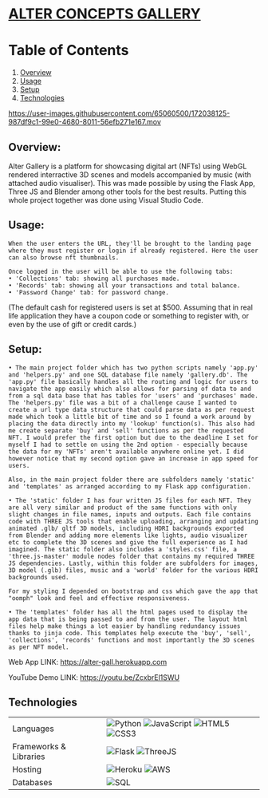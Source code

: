 <p align="center">
  <a href="https://alter-gall.herokuapp.com/">
    <h1>ALTER CONCEPTS GALLERY</h1>
  </a>
</p>

# Table of Contents
1. [Overview](##overview)
2. [Usage](##usage)
3. [Setup](##setup)
4. [Technologies](##technology)


https://user-images.githubusercontent.com/65060500/172038125-987df9c1-99e0-4680-8011-56efb271e167.mov


## Overview: 
Alter Gallery is a platform for showcasing digital art (NFTs) using WebGL rendered interractive 3D scenes and models accompanied by music (with attached audio visualiser). This was made possible by using the Flask App, Three JS and Blender among other tools for the best results. Putting this whole project together was done using Visual Studio Code.

## Usage:
    When the user enters the URL, they'll be brought to the landing page where they must register or login if already registered. Here the user can also browse nft thumbnails.

    Once logged in the user will be able to use the following tabs:
    • 'Collections' tab: showing all purchases made.
    • 'Records' tab: showing all your transactions and total balance.
    • 'Password Change' tab: for password change.

(The default cash for registered users is set at $500. Assuming that in real life application they have a coupon code or something to register with, or even by the use of gift or credit cards.)

## Setup:

    • The main project folder which has two python scripts namely 'app.py' and 'helpers.py' and one SQL database file namely 'gallery.db'. The 'app.py' file basically handles all the routing and logic for users to navigate the app easily which also allows for parsing of data to and from a sql data base that has tables for 'users' and 'purchases' made. The 'helpers.py' file was a bit of a challenge cause I wanted to create a url type data structure that could parse data as per request made which took a little bit of time and so I found a work around by placing the data directly into my 'lookup' function(s). This also had me create separate 'buy' and 'sell' functions as per the requested NFT. I would prefer the first option but due to the deadline I set for myself I had to settle on using the 2nd option - especially because the data for my 'NFTs' aren't available anywhere online yet. I did however notice that my second option gave an increase in app speed for users.
    
    Also, in the main project folder there are subfolders namely 'static' and 'templates' as arranged according to my Flask app configuration.    

    • The 'static' folder I has four written JS files for each NFT. They are all very similar and product of the same functions with only slight changes in file names, inputs and outputs. Each file contains code with THREE JS tools that enable uploading, arranging and updating animated .glb/ gltf 3D models, including HDRI backgrounds exported from Blender and adding more elements like lights, audio visualizer etc to complete the 3D scenes and give the full experience as I had imagined. The static folder also includes a 'styles.css' file, a 'three.js-master' module nodes folder that contains my required THREE JS dependencies. Lastly, within this folder are subfolders for images, 3D model (.glb) files, music and a 'world' folder for the various HDRI backgrounds used.

    For my styling I depended on bootstrap and css which gave the app that "oomph" look and feel and effective responsiveness.

    • The 'templates' folder has all the html pages used to display the app data that is being passed to and from the user. The layout html files help make things a lot easier by handling redundancy issues thanks to jinja code. This templates help execute the 'buy', 'sell', 'collections', 'records' functions and most importantly the 3D scenes as per NFT model. 

Web App LINK: https://alter-gall.herokuapp.com

YouTube Demo LINK: <https://youtu.be/ZcxbrEl1SWU>
    
## Technologies <a name="technology"></a>
<table>
  <tr>
    <td>Languages</td>
    <td> <img alt="Python" src="https://img.shields.io/pypi/pyversions/html?style=for-the-badge&logo=python&logoColor=white"/> <img alt="JavaScript" src="https://img.shields.io/badge/javascript%20-%23323330.svg?&style=for-the-badge&logo=javascript&logoColor=%23F7DF1E"/> <img alt="HTML5" src="https://img.shields.io/badge/html5%20-%23E34F26.svg?&style=for-the-badge&logo=html5&logoColor=white"/> <img alt="CSS3" src="https://img.shields.io/badge/css3%20-%231572B6.svg?&style=for-the-badge&logo=css3&logoColor=white"/></td>
  </tr>
  <tr>
    <td>Frameworks & Libraries</td>
    <td><img alt="Flask" src="https://img.shields.io/badge/flask%20-%2320232a.svg?&style=for-the-badge&logo=flask&logoColor=%white"/> <img alt="ThreeJS" src="https://img.shields.io/badge/three.js%20-%2320232a.svg?&style=for-the-badge&logo=three.js&logoColor=%white"/></td>
  </tr>
  <tr>
    <td>Hosting</td>
    <td><img alt="Heroku" src="https://img.shields.io/badge/heroku%20-%c9c3e6.svg?&style=for-the-badge&logo=heroku&logoColor=white"/>
    <img alt="AWS" src="https://img.shields.io/badge/AWS%20-%23FF9900.svg?&style=for-the-badge&logo=amazon-aws&logoColor=white"/> </td>
  </tr>
  <tr>
    <td>Databases</td>
    <td><img alt="SQL" src ="https://img.shields.io/badge/SQLite%20-C0098.svg?&style=for-the-badge&logo=SQLite&logoColor=white"/> </td>
  </tr>
</table>
    

